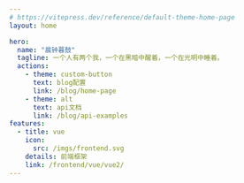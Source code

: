 ```yaml
---
# https://vitepress.dev/reference/default-theme-home-page
layout: home

hero:
  name: "晨钟暮鼓"
  tagline: 一个人有两个我，一个在黑暗中醒着，一个在光明中睡着。
  actions:
    - theme: custom-button
      text: blog配置
      link: /blog/home-page
    - theme: alt
      text: api文档
      link: /blog/api-examples
features:
  - title: vue
    icon:
      src: /imgs/frontend.svg
    details: 前端框架
    link: /frontend/vue/vue2/
---
```


